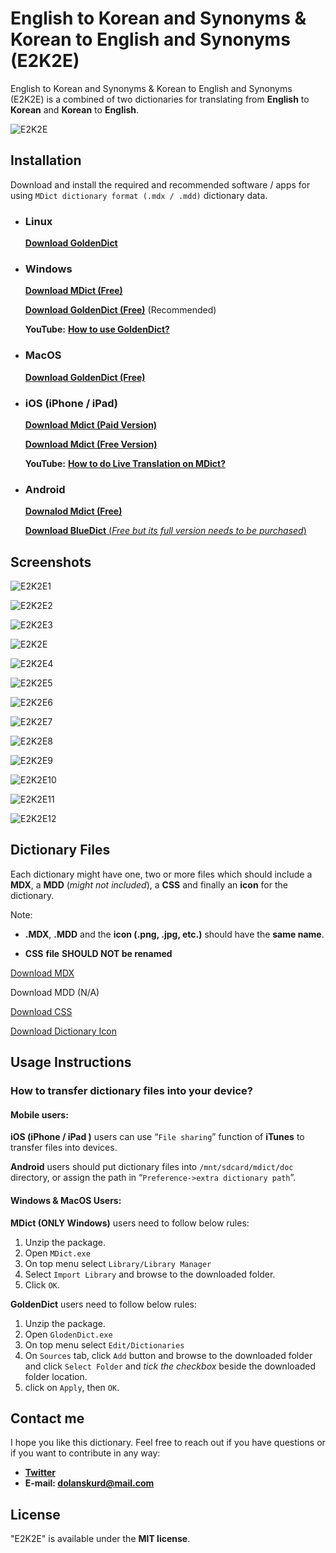 # English to Korean and Synonyms & Korean to English and Synonyms (E2K2E)

English to Korean and Synonyms & Korean to English and Synonyms (E2K2E) is a combined of two dictionaries for translating from **English** to **Korean** and **Korean** to **English**.

![E2K2E](https://github.com/dolanskurd/E2K2E/blob/master/img/E2K2E.png)

## Installation

Download and install the required and recommended software / apps for using `MDict dictionary format (.mdx / .mdd)` dictionary data.

- ### Linux

  [**Download GoldenDict**](https://github.com/goldendict/goldendict)

- ### Windows

  [**Download MDict (Free)**](https://www.mdict.cn/download/MDictPC2.7z)

  [**Download GoldenDict (Free)**](https://sourceforge.net/projects/goldendict/files/early%20access%20builds/) (Recommended)

  **YouTube:** [**How to use GoldenDict?**](https://www.youtube.com/watch?v=bDipNBvhOVI)

- ### MacOS

  [**Download GoldenDict (Free)**](https://sourceforge.net/projects/goldendict/files/early%20access%20builds/)

- ### iOS (iPhone / iPad)

  [**Download Mdict (Paid Version)**](https://itunes.apple.com/cn/app/mdict/id389083586?mt=8)

  [**Download Mdict (Free Version)**](https://itunes.apple.com/cn/app/mdict-free/id894362875)

  **YouTube:** [**How to do Live Translation on MDict?**](https://www.youtube.com/watch?v=nQPU7E4YTmE)

- ### Android

  [**Downalod Mdict (Free)**](https://play.google.com/store/apps/details?id=cn.mdict)

  [**Download BlueDict** (_Free but its full version needs to be purchased_)](https://play.google.com/store/apps/details?id=cn.ssdl.bluedict&hl=en)
## Screenshots

![E2K2E1](https://github.com/dolanskurd/E2K2E/blob/master/img/Screenshots/IMG_E0388.JPG)

![E2K2E2](https://github.com/dolanskurd/E2K2E/blob/master/img/Screenshots/IMG_E0389.JPG)

![E2K2E3](https://github.com/dolanskurd/E2K2E/blob/master/img/Screenshots/IMG_E0390.JPG)

![E2K2E](https://github.com/dolanskurd/E2K2E/blob/master/img/Screenshots/IMG_E0391.JPG)

![E2K2E4](https://github.com/dolanskurd/E2K2E/blob/master/img/Screenshots/IMG_E0392.JPG)

![E2K2E5](https://github.com/dolanskurd/E2K2E/blob/master/img/Screenshots/IMG_E0393.JPG)

![E2K2E6](https://github.com/dolanskurd/E2K2E/blob/master/img/Screenshots/IMG_E0394.JPG)

![E2K2E7](https://github.com/dolanskurd/E2K2E/blob/master/img/Screenshots/001.png)

![E2K2E8](https://github.com/dolanskurd/E2K2E/blob/master/img/Screenshots/002.png)

![E2K2E9](https://github.com/dolanskurd/E2K2E/blob/master/img/Screenshots/003.png)

![E2K2E10](https://github.com/dolanskurd/E2K2E/blob/master/img/Screenshots/004.png)

![E2K2E11](https://github.com/dolanskurd/E2K2E/blob/master/img/Screenshots/005.png)

![E2K2E12](https://github.com/dolanskurd/E2K2E/blob/master/img/Screenshots/006.png)

## Dictionary Files

Each dictionary might have one, two or more files which should include a **MDX**, a **MDD** (_might not included_), a **CSS** and finally an **icon** for the dictionary.

Note:

- **.MDX**, **.MDD** and the **icon (.png, .jpg, etc.)** should have the **same name**.

- **CSS** **file** **SHOULD NOT be renamed**

[Download MDX](https://github.com/dolanskurd/E2K2E/blob/master/E2K2E.mdx)

Download MDD (N/A)

[Download CSS](https://github.com/dolanskurd/E2K2E/blob/master/E2K2E.css)

[Download Dictionary Icon](https://github.com/dolanskurd/E2K2E/blob/master/img/E2K2E.png)

## Usage Instructions

### How to transfer dictionary files into your device?

#### Mobile users:

**iOS (iPhone / iPad )** users can use “`File sharing`” function of **iTunes** to transfer files into devices.

**Android** users should put dictionary files into `/mnt/sdcard/mdict/doc` directory, or assign the path in “`Preference->extra dictionary path`”.

#### **Windows & MacOS Users:**

**MDict (ONLY Windows)** users need to follow below rules:

1. Unzip the package.
2. Open `MDict.exe`
3. On top menu select `Library/Library Manager`
4. Select `Import Library` and browse to the downloaded folder.
5. Click `OK`.

**GoldenDict** users need to follow below rules:

1. Unzip the package.
2. Open `GlodenDict.exe`
3. On top menu select `Edit/Dictionaries`
4. On `Sources` tab, click `Add` button and browse to the downloaded folder and click `Select Folder` and _tick the checkbox_ beside the downloaded folder location.
5. click on `Apply`, then `OK`.

## Contact me

I hope you like this dictionary. Feel free to reach out if you have questions or if you want to contribute in any way:

- **[Twitter](http://www.twitter.com/dolanskurd)**
- **E-mail: [dolanskurd@mail.com](mailto:dolanskurd@mail.com)**

## License

"E2K2E" is available under the **MIT license**.
